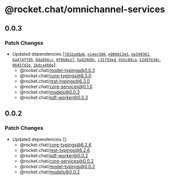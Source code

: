 # @rocket.chat/omnichannel-services

## 0.0.3

### Patch Changes

- Updated dependencies [[`7832a40a6`](https://github.com/RocketChat/Rocket.Chat/commit/7832a40a6da4b7555aee79261971ccca65da255c), [`e14ec508`](https://github.com/RocketChat/Rocket.Chat/commit/e14ec50816ef34ee1df61cb8e824cb2a55ff6db9), [`e006013e5`](https://github.com/RocketChat/Rocket.Chat/commit/e006013e5f1f2e795d1594b4c0ac325b600231c0), [`ee599362`](https://github.com/RocketChat/Rocket.Chat/commit/ee5993625bb1341e758c6f9ea82ca66c2df03f05), [`6a474ff95`](https://github.com/RocketChat/Rocket.Chat/commit/6a474ff952fea793aac3db226d13fd9a0bb4f35a), [`9da856cc`](https://github.com/RocketChat/Rocket.Chat/commit/9da856cc67e0264db4c39ce5324f961fa0906779), [`0f0b8e17`](https://github.com/RocketChat/Rocket.Chat/commit/0f0b8e17bff70942463179b7a57685675b0e5eac), [`5e429d9c`](https://github.com/RocketChat/Rocket.Chat/commit/5e429d9c78f22cec15d89a4bbf29dd474ecc1b52), [`c31f93ed`](https://github.com/RocketChat/Rocket.Chat/commit/c31f93ed9677e43d947615c5e2ace233c73df7ad), [`916c0dca`](https://github.com/RocketChat/Rocket.Chat/commit/916c0dcaf22b2d891d2a257c8dc558f7768d6116), [`12d97e16c`](https://github.com/RocketChat/Rocket.Chat/commit/12d97e16c2e12639944d35a4c59c0edba1fb5d2f), [`0645f42e`](https://github.com/RocketChat/Rocket.Chat/commit/0645f42e12b2884bb54db559c4e0b58ac5e69912), [`16dca466e`](https://github.com/RocketChat/Rocket.Chat/commit/16dca466ea5d79b5f9a5feb68bcb155767bff132)]:
  - @rocket.chat/model-typings@0.0.3
  - @rocket.chat/core-typings@6.3.0
  - @rocket.chat/rest-typings@6.3.0
  - @rocket.chat/core-services@0.1.0
  - @rocket.chat/models@0.0.3
  - @rocket.chat/pdf-worker@0.0.3

## 0.0.2

### Patch Changes

- Updated dependencies []:
  - @rocket.chat/core-typings@6.2.6
  - @rocket.chat/rest-typings@6.2.6
  - @rocket.chat/pdf-worker@0.0.2
  - @rocket.chat/core-services@0.0.2
  - @rocket.chat/model-typings@0.0.2
  - @rocket.chat/models@0.0.2

